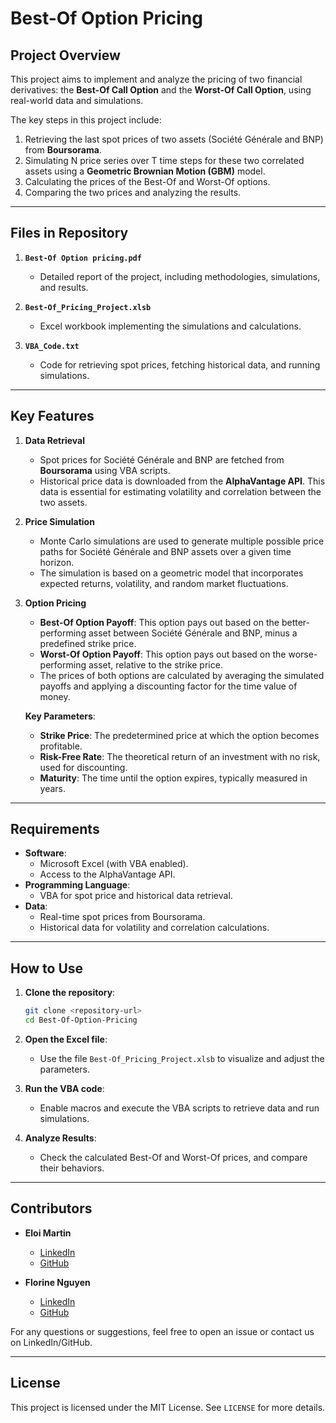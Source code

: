 # Best-Of Option Pricing

## **Project Overview**
This project aims to implement and analyze the pricing of two financial derivatives: the **Best-Of Call Option** and the **Worst-Of Call Option**, using real-world data and simulations.

The key steps in this project include:
1. Retrieving the last spot prices of two assets (Société Générale and BNP) from **Boursorama**.
2. Simulating N price series over T time steps for these two correlated assets using a **Geometric Brownian Motion (GBM)** model.
3. Calculating the prices of the Best-Of and Worst-Of options.
4. Comparing the two prices and analyzing the results.

---

## **Files in Repository**
1. **`Best-Of Option pricing.pdf`**  
   - Detailed report of the project, including methodologies, simulations, and results.

2. **`Best-Of_Pricing_Project.xlsb`**  
   - Excel workbook implementing the simulations and calculations.

3. **`VBA_Code.txt`**  
   - Code for retrieving spot prices, fetching historical data, and running simulations.

---
## Key Features

1. **Data Retrieval**
   - Spot prices for Société Générale and BNP are fetched from **Boursorama** using VBA scripts.
   - Historical price data is downloaded from the **AlphaVantage API**. This data is essential for estimating volatility and correlation between the two assets.

2. **Price Simulation**
   - Monte Carlo simulations are used to generate multiple possible price paths for Société Générale and BNP assets over a given time horizon.
   - The simulation is based on a geometric model that incorporates expected returns, volatility, and random market fluctuations.

3. **Option Pricing**
   - **Best-Of Option Payoff**: This option pays out based on the better-performing asset between Société Générale and BNP, minus a predefined strike price.
   - **Worst-Of Option Payoff**: This option pays out based on the worse-performing asset, relative to the strike price.
   - The prices of both options are calculated by averaging the simulated payoffs and applying a discounting factor for the time value of money.

   **Key Parameters**:
   - **Strike Price**: The predetermined price at which the option becomes profitable.  
   - **Risk-Free Rate**: The theoretical return of an investment with no risk, used for discounting.  
   - **Maturity**: The time until the option expires, typically measured in years.

---

## **Requirements**
- **Software**:
  - Microsoft Excel (with VBA enabled).
  - Access to the AlphaVantage API.
- **Programming Language**:
  - VBA for spot price and historical data retrieval.
- **Data**:
  - Real-time spot prices from Boursorama.
  - Historical data for volatility and correlation calculations.

---

## How to Use

1. **Clone the repository**:
   ```bash
   git clone <repository-url>
   cd Best-Of-Option-Pricing
   ```

2. **Open the Excel file**:
   - Use the file `Best-Of_Pricing_Project.xlsb` to visualize and adjust the parameters.

3. **Run the VBA code**:
   - Enable macros and execute the VBA scripts to retrieve data and run simulations.

4. **Analyze Results**:
   - Check the calculated Best-Of and Worst-Of prices, and compare their behaviors.

---

## Contributors

- **Eloi Martin**  
  - [LinkedIn](https://www.linkedin.com/in/eloi-martin-a20475267/)  
  - [GitHub](https://github.com/EloiMt)

- **Florine Nguyen**  
  - [LinkedIn](https://www.linkedin.com/in/florine-nguyen/)  
  - [GitHub](https://github.com/florine-nguyen)


For any questions or suggestions, feel free to open an issue or contact us on LinkedIn/GitHub.

---

## License

This project is licensed under the MIT License. See `LICENSE` for more details.
